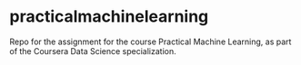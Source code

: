 # practicalmachinelearning
Repo for the assignment for the course Practical Machine Learning, as part of the Coursera Data Science specialization.
